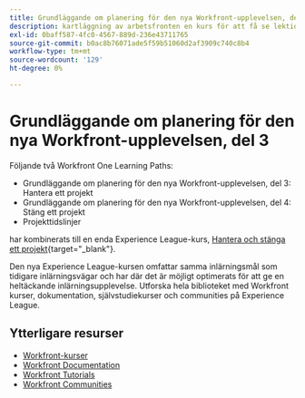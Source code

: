 ```yaml
---
title: Grundläggande om planering för den nya Workfront-upplevelsen, del 3
description: kartläggning av arbetsfronten en kurs för att få se lektionskurser
exl-id: 0baff587-4fc0-4567-889d-236e43711765
source-git-commit: b0ac8b76071ade5f59b51060d2af3909c740c8b4
workflow-type: tm+mt
source-wordcount: '129'
ht-degree: 0%

---
```


# Grundläggande om planering för den nya Workfront-upplevelsen, del 3

Följande två Workfront One Learning Paths:

* Grundläggande om planering för den nya Workfront-upplevelsen, del 3: Hantera ett projekt
* Grundläggande om planering för den nya Workfront-upplevelsen, del 4: Stäng ett projekt
* Projekttidslinjer

har kombinerats till en enda Experience League-kurs, [Hantera och stänga ett projekt](https://experienceleague.adobe.com/?recommended=Workfront-U-1-2022.2.planners){target="_blank"}.

Den nya Experience League-kursen omfattar samma inlärningsmål som tidigare inlärningsvägar och har där det är möjligt optimerats för att ge en heltäckande inlärningsupplevelse.  Utforska hela biblioteket med Workfront kurser, dokumentation, självstudiekurser och communities på Experience League.

## Ytterligare resurser

* [Workfront-kurser](https://experienceleague.adobe.com/?lang=en&amp;Solution=Workfront#courses)
* [Workfront Documentation](https://experienceleague.adobe.com/docs/workfront.html)
* [Workfront Tutorials](https://experienceleague.adobe.com/docs/workfront-learn/tutorials-workfront/home.html)
* [Workfront Communities](https://experienceleaguecommunities.adobe.com/t5/workfront/ct-p/workfront)
